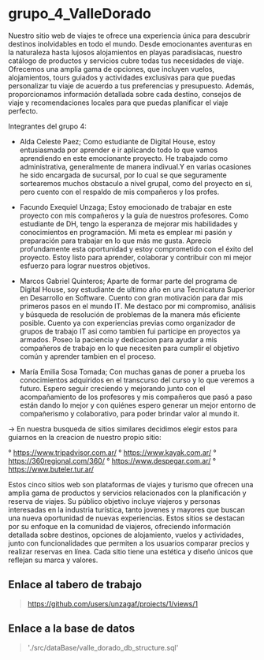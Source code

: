 # grupo_4_ValleDorado

Nuestro sitio web de viajes te ofrece una experiencia única para descubrir destinos inolvidables en todo el mundo. Desde emocionantes aventuras en la naturaleza hasta lujosos alojamientos en playas paradisíacas, nuestro catálogo de productos y servicios cubre todas tus necesidades de viaje. Ofrecemos una amplia gama de opciones, que incluyen vuelos, alojamientos, tours guiados y actividades exclusivas para que puedas personalizar tu viaje de acuerdo a tus preferencias y presupuesto. Además, proporcionamos información detallada sobre cada destino, consejos de viaje y recomendaciones locales para que puedas planificar el viaje perfecto.

Integrantes del grupo 4:

   - Alda Celeste Paez; Como estudiante de Digital House, estoy entusiasmada por aprender e ir aplicando todo lo que vamos aprendiendo en este emocionante proyecto. He trabajado como administrativa, generalmente de manera indivual.Y en varias ocasiones he sido encargada de sucursal, por lo cual se que  seguramente sortearemos muchos obstaculo a nivel grupal, como del proyecto en si, pero cuento con el respaldo de mis compañeros y los profes.

   - Facundo Exequiel Unzaga; Estoy emocionado de trabajar en este proyecto con mis compañeros y la guía de nuestros profesores. Como estudiante de DH, tengo la esperanza de mejorar mis habilidades y conocimientos en programación. Mi meta es emplear mi pasión y preparación para trabajar en lo que más me gusta. Aprecio profundamente esta oportunidad y estoy comprometido con el éxito del proyecto. Estoy listo para aprender, colaborar y contribuir con mi mejor esfuerzo para lograr nuestros objetivos.

   - Marcos Gabriel Quinteros; Aparte de formar parte del programa de Digital House, soy estudiante de ultimo año en una  Tecnicatura Superior en Desarrollo en Software. Cuento con gran motivación para dar mis primeros pasos en el mundo IT. Me destaco por mi compromiso, análisis y búsqueda de resolución de problemas de la manera más eficiente posible. Cuento ya con experiencias previas como organizador de grupos de trabajo IT asi como tambien fui participe en proyectos ya armados. Poseo la paciencia y dedicacion para ayudar a mis compañeros de trabajo en lo que necesiten para cumplir el objetivo común y aprender tambien en el proceso.
   
   - María Emilia Sosa Tomada; Con muchas ganas de poner a prueba los conocimientos adquiridos en el transcurso del curso y lo que veremos a futuro. Espero seguir creciendo y mejorando junto con el acompañamiento de los profesores y mis compañeros que pasó a paso están dando lo mejor y con quiénes espero generar un mejor entorno de compañerismo y colaborativo, para poder brindar valor al mundo it.

-> En nuestra busqueda de sitios similares decidimos elegir estos para guiarnos en la creacion de nuestro propio sitio:

° https://www.tripadvisor.com.ar/
° https://www.kayak.com.ar/
° https://360regional.com/360/
° https://www.despegar.com.ar/
° https://www.buteler.tur.ar/

Estos cinco sitios web son plataformas de viajes y turismo que ofrecen una amplia gama de productos y servicios relacionados con la planificación y reserva de viajes. Su público objetivo incluye viajeros y personas interesadas en la industria turística, tanto jovenes y mayores que buscan una nueva oportunidad de nuevas experiencias. Estos sitios se destacan por su enfoque en la comunidad de viajeros, ofreciendo información detallada sobre destinos, opciones de alojamiento, vuelos y actividades, junto con funcionalidades que permiten a los usuarios comparar precios y realizar reservas en línea. Cada sitio tiene una estética y diseño únicos que reflejan su marca y valores.


## Enlace al tabero de trabajo

>https://github.com/users/unzagaf/projects/1/views/1

## Enlace a la base de datos

>'./src/dataBase/valle_dorado_db_structure.sql'
